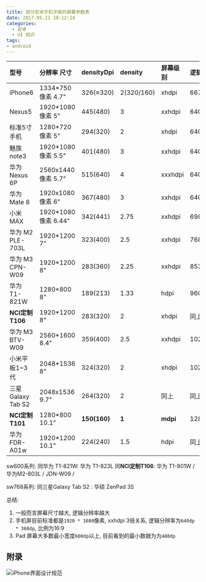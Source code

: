 ```yaml
---
title: 部分安卓手机平板的屏幕参数表
date: 2017.05.21 18:12:24
categories:
  - 安卓
  - UI 知识
tags:
- android
---
```


型号 | 分辨率 尺寸 | densityDpi | density | 屏幕级别| 逻辑分辨率 | 屏幕比例
:--|:--|:--|:--|:--|:--|:--
iPhone6 | 1334*750像素 4.7" | 326(≈320) | 2(320/160) |  xhdpi | 667*375 | 16:9
Nexus5 | 1920*1080像素 5" | 445(480)| 3 | xxhdpi | 640***360** | 同上
标准5寸手机 | 1280*720像素 5" | 294(320)| 2 | xhdpi | 640*360 | 同上
魅族 note3 | 1920*1080像素 5.5" | 401(480)| 3 | xxhdpi | 640*360 | 同上
华为 Nexus 6P | 2560x1440像素 5.7" | 515(640)| 4 | xxxhdpi | 640*360 | 同上
华为 Mate 8 | 1920x1080像素 6" | 367(480)| 3 | xxhdpi | 640*360 | 同上
小米MAX | 1920*1080像素 6.44" | 342(441) | 2.75 | xxhdpi | 698***392** | 同上
华为 M2 PLE-703L | 1920*1200 7" | 323(400) | 2.5 | xxhdpi | 768***480** | 16:10
华为 M3 CPN-W09 | 1920*1200 8" | 283(360) | 2.25 | xxhdpi | 853***533** | 同上
华为 T1-821W | 1280*800 8" | 189(213) |1.33 | hdpi | 960***600** | 同上
**NCI定制T106** | 1920*1200 8" | 283(320) | 2 | xhdpi | 同上 | 同上
华为 M3 BTV-W09 | 2560*1600 8.4" | 359(400) | 2.5 | xxhdpi | 1024***640** | 同上
小米平板1~3代 | 2048*1536 8" | 324(320)| 2 | xhdpi | 1024***768** | 4:3
三星Galaxy Tab S2 | 2048x1536 9.7" | 264(320)| 2 | 同上 | 同上 | 同上
**NCI定制T101**| 1280*800 10.1" | **150(160)**| **1** | **mdpi** | 1280***800** | 16:10
华为 FDR-A01w | 1920*1200 10.1" | 224(240)| 1.5 | hdpi | 同上 | 同上

sw600系列:
同华为 T1-821W: 华为 T1-823L
同**NCI定制T106**: 华为 T1-801W / 华为M2-803L  / JDN-W09 /

sw768系列:
同三星Galaxy Tab S2 : 华硕 ZenPad 3S

总结:

1. 一般而言屏幕尺寸越大, 逻辑分辨率越大
2. 手机屏目前标准都是`1920 * 1080`像素, xxhdpi 3倍关系, 逻辑分辨率为`640dp * 360dp`, 比例为16:9
3. Pad 屏幕大多数最小宽度`600dp`以上, 目前看到的最小数据为为`480dp`

## 附录

![iPhone界面设计规范](https://upload-images.jianshu.io/upload_images/1662509-4f4d0d5d342706eb.png?imageMogr2/auto-orient/strip%7CimageView2/2/w/1240)

